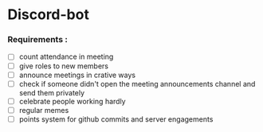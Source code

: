 # Discord-bot

### Requirements : 
 - [ ] count attendance in meeting
 - [ ] give roles to new members
 - [ ] announce meetings in crative ways
 - [ ] check if someone didn't open the meeting announcements channel and send them privately 
 - [ ] celebrate people working hardly
 - [ ] regular memes
 - [ ] points system for github commits and server engagements
